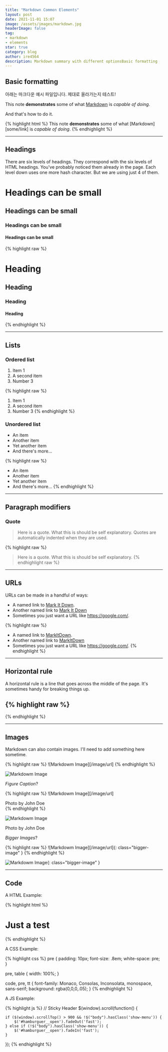 ```yaml
---
title: "Markdown Common Elements"
layout: post
date: 2021-11-01 15:07
image: /assets/images/markdown.jpg
headerImage: false
tag:
- markdown
- elements
star: true
category: blog
author: ire4564
description: Markdown summary with different optionsBasic formatting
---
```




## Basic formatting



아래는 마크다운 예시 파일입니다. 제대로 올라가는지 테스트!



This note **demonstrates** some of what [Markdown][1] is *capable of doing*.

And that's how to do it.

{% highlight html %}
This note **demonstrates** some of what [Markdown][some/link] is *capable of doing*.
{% endhighlight %}

---

## Headings

There are six levels of headings. They correspond with the six levels of HTML headings. You've probably noticed them already in the page. Each level down uses one more hash character. But we are using just 4 of them.

# Headings can be small

## Headings can be small

### Headings can be small

#### Headings can be small

{% highlight raw %}
# Heading
## Heading
### Heading
#### Heading
{% endhighlight %}

---

## Lists

### Ordered list

1. Item 1
2. A second item
3. Number 3

{% highlight raw %}
1. Item 1
2. A second item
3. Number 3
{% endhighlight %}

### Unordered list

* An item
* Another item
* Yet another item
* And there's more...

{% highlight raw %}
* An item
* Another item
* Yet another item
* And there's more...
{% endhighlight %}

---

## Paragraph modifiers

### Quote

> Here is a quote. What this is should be self explanatory. Quotes are automatically indented when they are used.

{% highlight raw %}
> Here is a quote. What this is should be self explanatory.
{% endhighlight raw %}

---

## URLs

URLs can be made in a handful of ways:

* A named link to [Mark It Down][3].
* Another named link to [Mark It Down](https://google.com/)
* Sometimes you just want a URL like <https://google.com/>.

{% highlight raw %}
* A named link to [MarkItDown][3].
* Another named link to [MarkItDown](https://google.com/)
* Sometimes you just want a URL like <https://google.com/>.
{% endhighlight %}

---

## Horizontal rule

A horizontal rule is a line that goes across the middle of the page.
It's sometimes handy for breaking things up.

{% highlight raw %}
---
{% endhighlight %}

---

## Images

Markdown can also contain images. I'll need to add something here sometime.

{% highlight raw %}
![Markdowm Image][/image/url]
{% endhighlight %}

![Markdowm Image][5]

*Figure Caption*?

{% highlight raw %}
![Markdowm Image][/image/url]
<figcaption class="caption">Photo by John Doe</figcaption>
{% endhighlight %}

![Markdowm Image][5]
<figcaption class="caption">Photo by John Doe</figcaption>

*Bigger Images*?

{% highlight raw %}
![Markdowm Image][/image/url]{: class="bigger-image" }
{% endhighlight %}

![Markdowm Image][5]{: class="bigger-image" }

---

## Code

A HTML Example:

{% highlight html %}
<!DOCTYPE html>
<html lang="en">
<head>
    <meta charset="UTF-8">
    <title>Document</title>
</head>
<body>
    <h1>Just a test</h1>
</body>
</html>
{% endhighlight %}

A CSS Example:

{% highlight css %}
pre {
    padding: 10px;
    font-size: .8em;
    white-space: pre;
}

pre, table {
    width: 100%;
}

code, pre, tt {
    font-family: Monaco, Consolas, Inconsolata, monospace, sans-serif;
    background: rgba(0,0,0,.05);
}
{% endhighlight %}

A JS Example:

{% highlight js %}
// Sticky Header
$(window).scroll(function() {

    if ($(window).scrollTop() > 900 && !$("body").hasClass('show-menu')) {
        $('#hamburguer__open').fadeOut('fast');
    } else if (!$("body").hasClass('show-menu')) {
        $('#hamburguer__open').fadeIn('fast');
    }

});
{% endhighlight %}

[1]: https://daringfireball.net/projects/markdown/
[2]: https://www.fileformat.info/info/unicode/char/2163/index.htm
[3]: https://daringfireball.net/projects/markdown/basics
[4]: https://daringfireball.net/projects/markdown/syntax
[5]: https://kune.fr/wp-content/uploads/2013/10/ghost-blog.jpg
